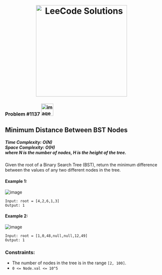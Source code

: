 <h1 align="center"><a href="https://www.linkedin.com/in/antriksh1305/"><img src="https://camo.githubusercontent.com/1eca2365da012b44816f2402011dc3ba78cefbe78228b22d60161a898d015b67/68747470733a2f2f6d69726f2e6d656469756d2e636f6d2f6d61782f313230302f312a4c75723972724a49547346526e7549595552596b53672e6a706567" alt="LeeCode Solutions" width="300"></a>
</h1>

<h3>Problem #1137 <img width="40" alt="image" src="https://user-images.githubusercontent.com/100402656/215524434-d1db6ad6-5b3f-4bbe-b6cd-42dbf75cf387.png">
</h3>

## Minimum Distance Between BST Nodes

<h5>Time Complexity: <b>O(N)</b> <br>Space Complexity: <b>O(H)</b> <br> where N is the number of nodes, H is the height of the tree.</h5>

Given the root of a Binary Search Tree (BST), return the minimum difference between the values of any two different nodes in the tree.

#### Example 1:
![image](https://user-images.githubusercontent.com/100402656/219714909-ce04e2f7-da56-4e6f-bb6c-ff95bab36e4f.png)
```
Input: root = [4,2,6,1,3]
Output: 1
```

#### Example 2:
![image](https://user-images.githubusercontent.com/100402656/219714950-71f63a77-fd7a-4b95-879c-ae9e2f76c269.png)
```
Input: root = [1,0,48,null,null,12,49]
Output: 1
```

### Constraints:
- The number of nodes in the tree is in the range ```[2, 100]```.
- ```0 <= Node.val <= 10^5```
